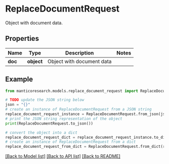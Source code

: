 # ReplaceDocumentRequest

Object with document data. 

## Properties

Name | Type | Description | Notes
------------ | ------------- | ------------- | -------------
**doc** | **object** | Object with document data  | 

## Example

```python
from manticoresearch.models.replace_document_request import ReplaceDocumentRequest

# TODO update the JSON string below
json = "{}"
# create an instance of ReplaceDocumentRequest from a JSON string
replace_document_request_instance = ReplaceDocumentRequest.from_json(json)
# print the JSON string representation of the object
print(ReplaceDocumentRequest.to_json())

# convert the object into a dict
replace_document_request_dict = replace_document_request_instance.to_dict()
# create an instance of ReplaceDocumentRequest from a dict
replace_document_request_from_dict = ReplaceDocumentRequest.from_dict(replace_document_request_dict)
```
[[Back to Model list]](../README.md#documentation-for-models) [[Back to API list]](../README.md#documentation-for-api-endpoints) [[Back to README]](../README.md)


